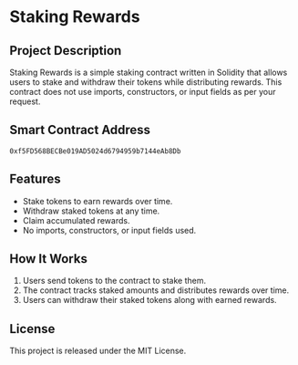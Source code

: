# Staking Rewards

## Project Description
Staking Rewards is a simple staking contract written in Solidity that allows users to stake and withdraw their tokens while distributing rewards. This contract does not use imports, constructors, or input fields as per your request.

## Smart Contract Address
```
0xf5FD568BECBe019AD5024d6794959b7144eAb8Db
```

## Features
- Stake tokens to earn rewards over time.
- Withdraw staked tokens at any time.
- Claim accumulated rewards.
- No imports, constructors, or input fields used.

## How It Works
1. Users send tokens to the contract to stake them.
2. The contract tracks staked amounts and distributes rewards over time.
3. Users can withdraw their staked tokens along with earned rewards.

## License
This project is released under the MIT License.

